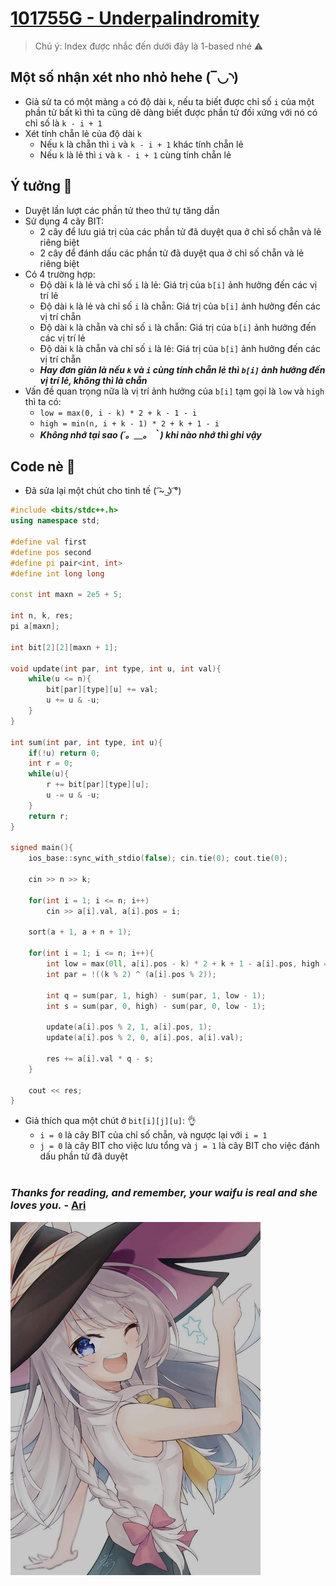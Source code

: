 # [101755G - Underpalindromity](https://codeforces.com/gym/101755/problem/G)

> Chú ý: Index được nhắc đến dưới đây là 1-based nhé ⚠

## Một số nhận xét nho nhỏ hehe (‾◡◝)
  - Giả sử ta có một mảng `a` có độ dài `k`, nếu ta biết được chỉ số `i` của một phần tử bất kì thì ta cũng dẽ dàng biết được phần tử đối xứng với nó có chỉ số là `k - i + 1`
  - Xét tính chẵn lẻ của độ dài `k`
    + Nếu `k` là chẵn thì `i` và `k - i + 1` khác tính chẵn lẻ
    + Nếu `k` là lẻ thì `i` và `k - i + 1` cùng tính chẵn lẻ

## Ý tưởng 🧠
  - Duyệt lần lượt các phần tử theo thứ tự tăng dần
  - Sử dụng 4 cây BIT:
    + 2 cây để lưu giá trị của các phần tử đã duyệt qua ở chỉ số chẵn và lẻ riêng biệt
    + 2 cây để đánh dấu các phần tử đã duyệt qua ở chỉ số chẵn và lẻ riêng biệt
  - Có 4 trường hợp:
    + Độ dài `k` là lẻ và chỉ số `i` là lẻ: Giá trị của `b[i]` ảnh hưởng đến các vị trí lẻ
    + Độ dài `k` là lẻ và chỉ số `i` là chẵn: Giá trị của `b[i]` ảnh hưởng đến các vị trí chẵn
    + Độ dài `k` là chẵn và chỉ số `i` là chẵn: Giá trị của `b[i]` ảnh hưởng đến các vị trí lẻ
    + Độ dài `k` là chẵn và chỉ số `i` là lẻ: Giá trị của `b[i]` ảnh hưởng đến các vị trí chẵn
    + _**Hay đơn giản là nếu `k` và `i` cùng tính chẵn lẻ thì `b[i]` ảnh hưởng đến vị trí lẻ, không thì là chẵn**_
  - Vấn đề quan trọng nữa là vị trí ảnh hưởng của `b[i]` tạm gọi là `low` và `high` thì ta có: 
    + `low = max(0, i - k) * 2 + k - 1 - i`
    + `high = min(n, i + k - 1) * 2 + k + 1 - i`
    + _**Không nhớ tại sao (´。＿。｀) khi nào nhớ thì ghi vậy**_

## Code nè 🌭
  - Đã sửa lại một chút cho tinh tế ( ͡~ ͜ʖ ͡°)
```c++
#include <bits/stdc++.h>
using namespace std;

#define val first
#define pos second
#define pi pair<int, int>
#define int long long

const int maxn = 2e5 + 5;

int n, k, res;
pi a[maxn];

int bit[2][2][maxn + 1];

void update(int par, int type, int u, int val){
    while(u <= n){
        bit[par][type][u] += val;
        u += u & -u;
    }
}

int sum(int par, int type, int u){
    if(!u) return 0;
    int r = 0;
    while(u){
        r += bit[par][type][u];
        u -= u & -u;
    }
    return r;
}

signed main(){
    ios_base::sync_with_stdio(false); cin.tie(0); cout.tie(0);

    cin >> n >> k;

    for(int i = 1; i <= n; i++)
        cin >> a[i].val, a[i].pos = i;

    sort(a + 1, a + n + 1);

    for(int i = 1; i <= n; i++){
        int low = max(0ll, a[i].pos - k) * 2 + k + 1 - a[i].pos, high = (min(n, a[i].pos + k - 1) - k) * 2 + k + 1 - a[i].pos;
        int par = !((k % 2) ^ (a[i].pos % 2));

        int q = sum(par, 1, high) - sum(par, 1, low - 1);
        int s = sum(par, 0, high) - sum(par, 0, low - 1);

        update(a[i].pos % 2, 1, a[i].pos, 1);
        update(a[i].pos % 2, 0, a[i].pos, a[i].val);

        res += a[i].val * q - s;
    }

    cout << res;
}
```
  - Giả thích qua một chút ở `bit[i][j][u]`: 👌
    + `i = 0` là cây BIT của chỉ số chẵn, và ngược lại với `i = 1`
    + `j = 0` là cây BIT cho việc lưu tổng và `j = 1` là cây BIT cho việc đánh dấu phần tử đã duyệt
<br></br>
###  _**Thanks for reading, and remember, your waifu is real and she loves you.**_ - [Ari](https://codeforces.com/profile/Ari)
    
<img src = "https://github.com/LetterC67/public_archieve/blob/main/misc/pic/197294418_161645395982523_7700461171824066749_n.jpg" width = 400>
